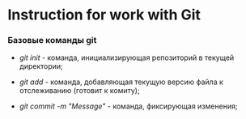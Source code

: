 # Instruction for work with Git

### Базовые команды git

* *git init* - команда, инициализирующая репозиторий в текущей директории;

+ *git add* - команда, добавляющая текущую версию файла к отслеживанию (готовит к комиту);

+ *git commit -m "Message"* - команда, фиксирующая изменения;